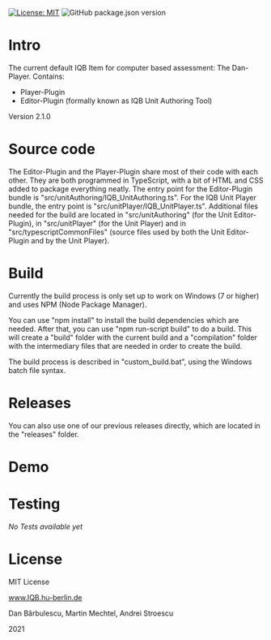 [![License: MIT](https://img.shields.io/badge/License-MIT-yellow.svg?style=flat-square)](https://opensource.org/licenses/MIT)
![GitHub package.json version](https://img.shields.io/github/package-json/v/iqb-berlin/verona-player-dan?style=flat-square)

# Intro

The current default IQB Item for computer based assessment: The Dan-Player. 
Contains: 
* Player-Plugin
* Editor-Plugin (formally known as IQB Unit Authoring Tool)

Version 2.1.0

# Source code

The Editor-Plugin and the Player-Plugin share most of their code with each other. They are both programmed in TypeScript, with a bit of HTML and CSS added to package everything neatly. The entry point for the Editor-Plugin bundle is "src/unitAuthoring/IQB_UnitAuthoring.ts". For the IQB Unit Player bundle, the entry point is "src/unitPlayer/IQB_UnitPlayer.ts". Additional files needed for the build are located in "src/unitAuthoring" (for the Unit Editor-Plugin), in "src/unitPlayer" (for the Unit Player) and in "src/typescriptCommonFiles" (source files used by both the Unit Editor-Plugin and by the Unit Player).

# Build

Currently the build process is only set up to work on Windows (7 or higher) and uses NPM (Node Package Manager).

You can use "npm install" to install the build dependencies which are needed. After that, you can use "npm run-script build" to do a build. This will create a "build" folder with the current build and a "compilation" folder with the intermediary files that are needed in order to create the build.

The build process is described in "custom_build.bat", using the Windows batch file syntax.

# Releases

You can also use one of our previous releases directly, which are located in the "releases" folder.

# Demo

# Testing

*No Tests available yet*

# License

MIT License

www.IQB.hu-berlin.de

Dan Bărbulescu, Martin Mechtel, Andrei Stroescu

2021
